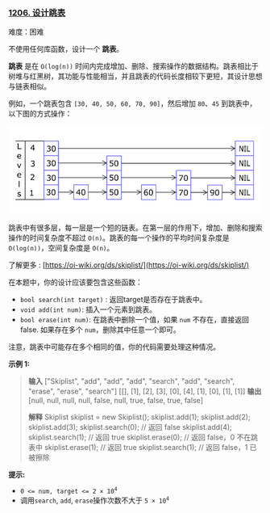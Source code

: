 ### [1206\. 设计跳表](https://leetcode.cn/problems/design-skiplist/)

难度：困难

不使用任何库函数，设计一个 **跳表**。

**跳表** 是在 `O(log(n))` 时间内完成增加、删除、搜索操作的数据结构。跳表相比于树堆与红黑树，其功能与性能相当，并且跳表的代码长度相较下更短，其设计思想与链表相似。

例如，一个跳表包含 `[30, 40, 50, 60, 70, 90]`，然后增加 `80`、`45` 到跳表中，以下图的方式操作：

![](./assets/img/Question1206.gif)

跳表中有很多层，每一层是一个短的链表。在第一层的作用下，增加、删除和搜索操作的时间复杂度不超过 `O(n)`。跳表的每一个操作的平均时间复杂度是 `O(log(n))`，空间复杂度是 `O(n)`。

了解更多 : [https://oi-wiki.org/ds/skiplist/](https://oi-wiki.org/ds/skiplist/)

在本题中，你的设计应该要包含这些函数：

- `bool search(int target)` : 返回target是否存在于跳表中。
- `void add(int num)`: 插入一个元素到跳表。
- `bool erase(int num)`: 在跳表中删除一个值，如果 `num` 不存在，直接返回false. 如果存在多个 `num`，删除其中任意一个即可。

注意，跳表中可能存在多个相同的值，你的代码需要处理这种情况。

**示例 1:**

> **输入**
> ["Skiplist", "add", "add", "add", "search", "add", "search", "erase", "erase", "search"]
> \[[], [1], [2], [3], [0], [4], [1], [0], [1], [1]]
> **输出**
> [null, null, null, null, false, null, true, false, true, false]
>
> **解释**
> Skiplist skiplist = new Skiplist();
> skiplist.add(1);
> skiplist.add(2);
> skiplist.add(3);
> skiplist.search(0);  // 返回 false
> skiplist.add(4);
> skiplist.search(1);  // 返回 true
> skiplist.erase(0);   // 返回 false，0 不在跳表中
> skiplist.erase(1);   // 返回 true
> skiplist.search(1);  // 返回 false，1 已被擦除

**提示:**

- <code>0 <= num, target <= 2 &times; 10<sup>4</sup></code>
- 调用`search`, `add`,  `erase`操作次数不大于 <code>5 &times; 10<sup>4</sup></code>
